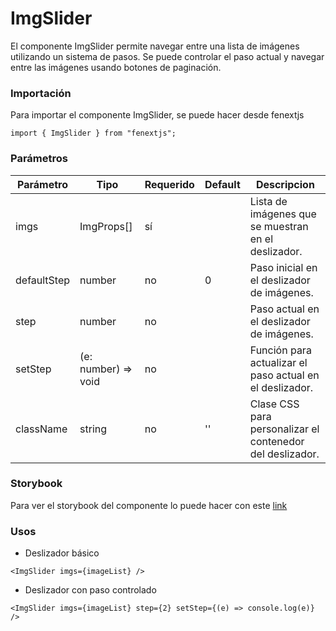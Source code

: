 # ImgSlider

El componente ImgSlider permite navegar entre una lista de imágenes utilizando un sistema de pasos. Se puede controlar el paso actual y navegar entre las imágenes usando botones de paginación.

### Importación

Para importar el componente ImgSlider, se puede hacer desde fenextjs

```tsx copy
import { ImgSlider } from "fenextjs";
```

### Parámetros

| Parámetro   | Tipo                 | Requerido | Default | Descripcion                                               |
| ----------- | -------------------- | --------- | ------- | --------------------------------------------------------- |
| imgs        | ImgProps[]           | sí        |         | Lista de imágenes que se muestran en el deslizador.       |
| defaultStep | number               | no        | 0       | Paso inicial en el deslizador de imágenes.                |
| step        | number               | no        |         | Paso actual en el deslizador de imágenes.                 |
| setStep     | (e: number) =\> void | no        |         | Función para actualizar el paso actual en el deslizador.  |
| className   | string               | no        | ''      | Clase CSS para personalizar el contenedor del deslizador. |

### Storybook

Para ver el storybook del componente lo puede hacer con este [link](https://fenextjs-component-storybook.vercel.app/?path=/story/img-imgslider--index)

### Usos

-   Deslizador básico

```tsx copy
<ImgSlider imgs={imageList} />
```

-   Deslizador con paso controlado

```tsx copy
<ImgSlider imgs={imageList} step={2} setStep={(e) => console.log(e)} />
```
